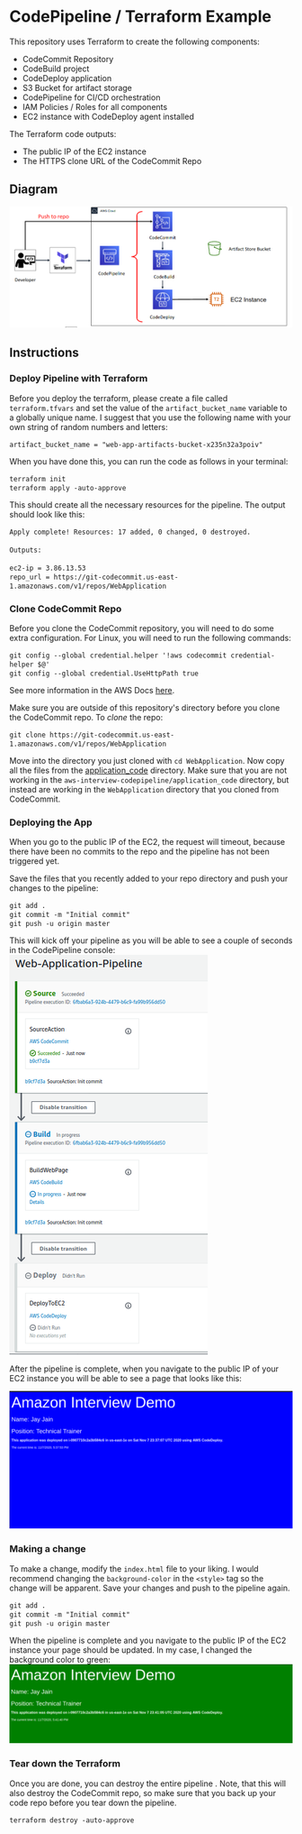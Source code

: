 # CodePipeline / Terraform Example
This repository uses Terraform to create the following components:
* CodeCommit Repository
* CodeBuild project
* CodeDeploy application
* S3 Bucket for artifact storage
* CodePipeline for CI/CD orchestration
* IAM Policies / Roles for all components
* EC2 instance with CodeDeploy agent installed

The Terraform code outputs:
* The public IP of the EC2 instance
* The HTTPS clone URL of the CodeCommit Repo
## Diagram
![diagram](/images/diagram.png)
## Instructions
### Deploy Pipeline with Terraform
Before you deploy the terraform, please create a file called `terraform.tfvars` and set the value of the `artifact_bucket_name` variable to a globally unique name. I suggest that you use the following name with your own string of random numbers and letters:
```
artifact_bucket_name = "web-app-artifacts-bucket-x235n32a3poiv"
```
When you have done this, you can run the code as follows in your terminal:
```
terraform init
terraform apply -auto-approve
```
This should create all the necessary resources for the pipeline. The output should look like this:
```
Apply complete! Resources: 17 added, 0 changed, 0 destroyed.

Outputs:

ec2-ip = 3.86.13.53
repo_url = https://git-codecommit.us-east-1.amazonaws.com/v1/repos/WebApplication
```
### Clone CodeCommit Repo
Before you clone the CodeCommit repository, you will need to do some extra configuration. For Linux, you will need to run the following commands:
```
git config --global credential.helper '!aws codecommit credential-helper $@'
git config --global credential.UseHttpPath true
```
See more information in the AWS Docs [here](https://docs.aws.amazon.com/codecommit/latest/userguide/setting-up-https-unixes.html).

Make sure you are outside of this repository's directory before you clone the CodeCommit repo. 
To *clone* the repo:
```
git clone https://git-codecommit.us-east-1.amazonaws.com/v1/repos/WebApplication
```
Move into the directory you just cloned with `cd WebApplication`. Now copy all the files from the [application_code](application_code/) directory. Make sure that you are not working in the `aws-interview-codepipeline/application_code` directory, but instead are working in the `WebApplication` directory that you cloned from CodeCommit.

### Deploying the App
When you go to the public IP of the EC2, the request will timeout, because there have been no commits to the repo and the pipeline has not been triggered yet. 

Save the files that you recently added to your repo directory and push your changes to the pipeline:
```
git add .
git commit -m "Initial commit"
git push -u origin master
```
This will kick off your pipeline as you will be able to see a couple of seconds in the CodePipeline console:
![Pipeline](/images/pipeline.png)

After the pipeline is complete, when you navigate to the public IP of your EC2 instance you will be able to see a page that looks like this:

![blue-page](/images/blue-page.png)



### Making a change
To make a change, modify the `index.html` file to your liking. I would recommend changing the `background-color` in the `<style>` tag so the change will be apparent.
Save your changes and push to the pipeline again.
```
git add .
git commit -m "Initial commit"
git push -u origin master
```
When the pipeline is complete and you navigate to the public IP of the EC2 instance your page should be updated. In my case, I changed the background color to green:
![green-page](/images/green-page.png)

### Tear down the Terraform
Once you are done, you can destroy the entire pipeline . Note, that this will also destroy the CodeCommit repo, so make sure that you back up your code repo before you tear down the pipeline.
```
terraform destroy -auto-approve
```
